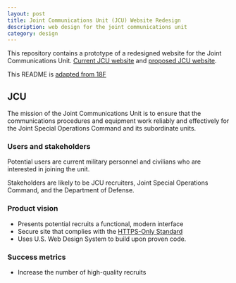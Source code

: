 ```yaml
---
layout: post
title: Joint Communications Unit (JCU) Website Redesign
description: web design for the joint communications unit
category: design
---
```


This repository contains a prototype of a redesigned website for the Joint Communications Unit. [Current JCU website](http://jcu.mil) and [proposed JCU website](https://johnrieth.github.io/jcu/).

This README is [adapted from 18F](https://github.com/18F/afrs-pa/blob/master/README.md)

## JCU

The mission of the Joint Communications Unit is to ensure that the communications procedures and equipment work reliably and effectively for the Joint Special Operations Command and its subordinate units.

### Users and stakeholders

Potential users are current military personnel and civilians who are interested in joining the unit.

Stakeholders are likely to be JCU recruiters, Joint Special Operations Command, and the Department of Defense.

### Product vision

* Presents potential recruits a functional, modern interface
* Secure site that complies with the [HTTPS-Only Standard](https://https.cio.gov/)
* Uses U.S. Web Design System to build upon proven code.

### Success metrics

* Increase the number of high-quality recruits
